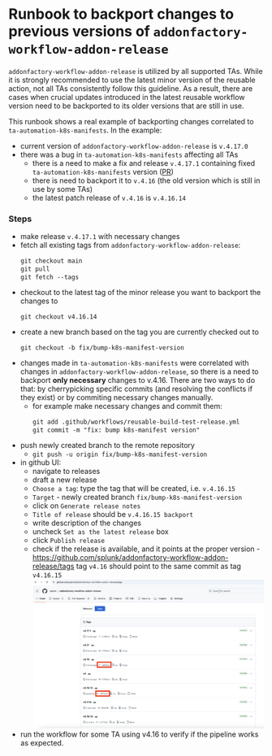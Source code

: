 # Runbook to backport changes to previous versions of `addonfactory-workflow-addon-release` 
`addonfactory-workflow-addon-release` is utilized by all supported TAs. While it is strongly recommended to use the latest minor version of the reusable action, not all TAs consistently follow this guideline. As a result, there are cases when crucial updates introduced in the latest reusable workflow version need to be backported to its older versions that are still in use.

This runbook shows a real example of backporting changes correlated to `ta-automation-k8s-manifests`. In the example: 
- current version of `addonfactory-workflow-addon-release` is `v.4.17.0`
- there was a bug in `ta-automation-k8s-manifests` affecting all TAs
  - there is a need to make a fix and release `v.4.17.1` containing fixed `ta-automation-k8s-manifests` version ([PR](https://github.com/splunk/addonfactory-workflow-addon-release/pull/329))
  - there is need to backport it to `v.4.16` (the old version which is still in use by some TAs)
  - the latest patch release of `v.4.16` is `v.4.16.14`
### Steps 
- make release `v.4.17.1` with necessary changes
- fetch all existing tags from `addonfactory-workflow-addon-release`: 
  ```
  git checkout main
  git pull
  git fetch --tags
  ```
- checkout to the latest tag of the minor release you want to backport the changes to
  ```
  git checkout v4.16.14
  ```
- create a new branch based on the tag you are currently checked out to
  ```
  git checkout -b fix/bump-k8s-manifest-version
  ```
- changes made in `ta-automation-k8s-manifests` were correlated with changes in `addonfactory-workflow-addon-release`, so there is a need to backport **only necessary** changes to v.4.16. There are two ways to do that: by cherrypicking specific commits (and resolving the conflicts if they exist) or by commiting necessary changes manually.
  - for example make necessary changes and commit them: 
    ```
    git add .github/workflows/reusable-build-test-release.yml
    git commit -m "fix: bump k8s-manifest version"
    ```
- push newly created branch to the remote repository
  - ```git push -u origin fix/bump-k8s-manifest-version```
- in github UI: 
  - navigate to releases
  - draft a new release 
  - `Choose a tag`: type the tag that will be created, i.e. `v.4.16.15` 
  - `Target` - newly created branch `fix/bump-k8s-manifest-version`
  - click on `Generate release notes` 
  - `Title of release` should be `v.4.16.15 backport` 
  - write description of the changes 
  - uncheck `Set as the latest release` box 
  - click `Publish release`
  - check if the release is available, and it points at the proper version - https://github.com/splunk/addonfactory-workflow-addon-release/tags tag `v4.16` should point to the same commit as tag `v4.16.15` 
    <img src="../images/backporting/compare-tags.png" alt="tags"/>
- run the workflow for some TA using v4.16 to verify if the pipeline works as expected.